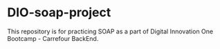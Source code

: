 # DIO-soap-project
This repository is for practicing SOAP as a part of Digital Innovation One Bootcamp - Carrefour BackEnd.
